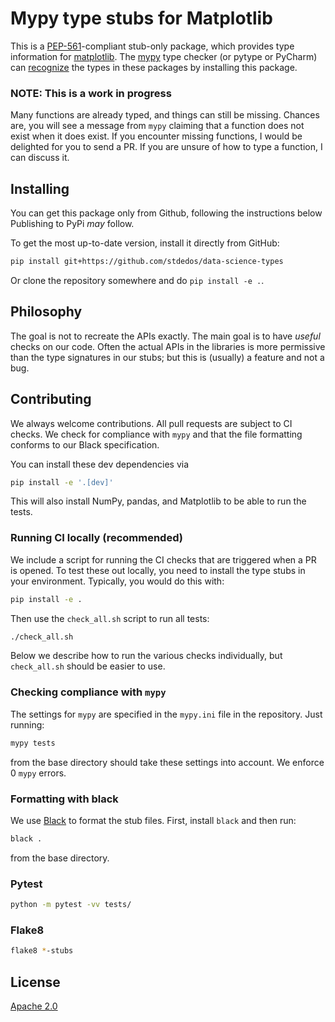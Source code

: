 # Mypy type stubs for Matplotlib

This is a [PEP-561][pep-561]-compliant stub-only package,
which provides type information for [matplotlib][matplotlib].
The [mypy][mypy] type checker (or pytype or PyCharm) can [recognize][mypy-docs] the types in these packages by installing this package.

### NOTE: This is a work in progress

Many functions are already typed, and things can still be missing.
Chances are, you will see a message from `mypy` claiming that a function does not exist when it does exist.
If you encounter missing functions, I would be delighted for you to send a PR.
If you are unsure of how to type a function, I can discuss it.

## Installing

You can get this package only from Github, following the instructions below
Publishing to PyPi _may_ follow.

To get the most up-to-date version, install it directly from GitHub:

```bash
pip install git+https://github.com/stdedos/data-science-types
```

Or clone the repository somewhere and do `pip install -e .`.

## Philosophy

The goal is not to recreate the APIs exactly.
The main goal is to have *useful* checks on our code.
Often the actual APIs in the libraries is more permissive than the type signatures in our stubs;
but this is (usually) a feature and not a bug.

## Contributing

We always welcome contributions.
All pull requests are subject to CI checks.
We check for compliance with `mypy` and that the file formatting conforms to our Black specification.

You can install these dev dependencies via

```bash
pip install -e '.[dev]'
```

This will also install NumPy, pandas, and Matplotlib to be able to run the tests.

### Running CI locally (recommended)

We include a script for running the CI checks that are triggered when a PR is opened.
To test these out locally, you need to install the type stubs in your environment.
Typically, you would do this with:

```bash
pip install -e .
```

Then use the `check_all.sh` script to run all tests:

```bash
./check_all.sh
```

Below we describe how to run the various checks individually,
but `check_all.sh` should be easier to use.

### Checking compliance with `mypy`

The settings for `mypy` are specified in the `mypy.ini` file in the repository.
Just running:

```bash
mypy tests
```

from the base directory should take these settings into account.
We enforce 0 `mypy` errors.

### Formatting with black

We use [Black][black] to format the stub files.
First, install `black` and then run:

```bash
black .
```
from the base directory.

### Pytest

```bash
python -m pytest -vv tests/
```

### Flake8

```bash
flake8 *-stubs
```

## License

[Apache 2.0](LICENSE)


[pep-561]: https://www.python.org/dev/peps/pep-0561/
[matplotlib]: https://matplotlib.org
[mypy]: http://www.mypy-lang.org/
[mypy-docs]: https://mypy.readthedocs.io/en/latest/installed_packages.html
[black]: https://github.com/psf/black
